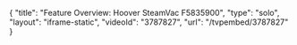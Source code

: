 {
    "title": "Feature Overview: Hoover SteamVac F5835900",
    "type": "solo",
    "layout": "iframe-static",
    "videoId": "3787827",
    "url": "\/tvpembed\/3787827"
}